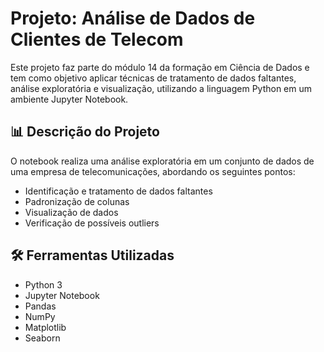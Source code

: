 # Projeto: Análise de Dados de Clientes de Telecom

Este projeto faz parte do módulo 14 da formação em Ciência de Dados e tem como objetivo aplicar técnicas de tratamento de dados faltantes, análise exploratória e visualização, utilizando a linguagem Python em um ambiente Jupyter Notebook.

## 📊 Descrição do Projeto

O notebook realiza uma análise exploratória em um conjunto de dados de uma empresa de telecomunicações, abordando os seguintes pontos:

- Identificação e tratamento de dados faltantes
- Padronização de colunas
- Visualização de dados
- Verificação de possíveis outliers

## 🛠️ Ferramentas Utilizadas

- Python 3
- Jupyter Notebook
- Pandas
- NumPy
- Matplotlib
- Seaborn

